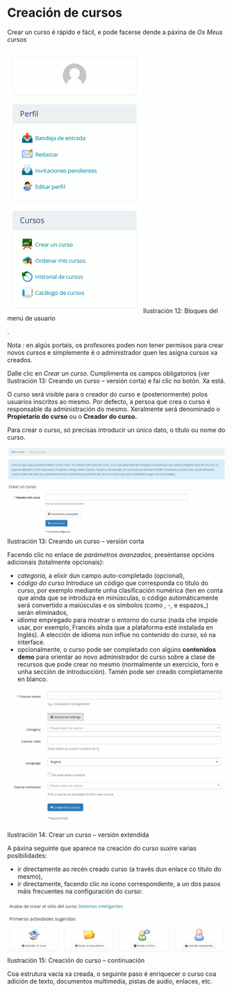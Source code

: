 # Creación de cursos

Crear un curso é rápido e fácil, e pode facerse dende a páxina de _Os Meus cursos_

![](../.gitbook/assets/images14%20%2811%29.png)Ilustración 12: Bloques del menú de usuario

.

Nota : en algús portais, os profesores poden non tener permisos para crear novos cursos e simplemente é o administrador quen les asigna cursos xa creados.

Dalle clic en _Crear un curso._ Cumplimenta os campos obligatorios \(ver Ilustración 13: Creando un curso – versión corta\) e fai clic no botón. Xa está.

O curso será visible para o creador do curso e \(posteriormente\) polos usuarios inscritos ao mesmo. Por defecto, a persoa que crea o curso é responsable da administración do mesmo. Xeralmente será denominado o **Propietario do curso** ou o **Creador do curso.**

Para crear o curso, só precisas introducir un único dato, o título ou nome do curso.

![](../.gitbook/assets/images15%20%2811%29.png)Ilustración 13: Creando un curso – versión corta

Facendo clic no enlace de _parámetros avanzados_, preséntanse opcións adicionais \(totalmente opcionais\):

* _categoría,_ a elixir dun campo auto-completado \(opcional\),
* _código do curso_ Introduce un código que corresponda co título do curso, por exemplo mediante unha clasificación numérica \(ten en conta que aínda que se introduza en minúsculas, o código automáticamente será convertido a maiúsculas e os símbolos \(como _, -,_  e espazos\_\) serán eliminados,
* _idioma_ empregado para mostrar o entorno do curso \(nada che impide usar, por exemplo, Francés aínda que a plataforma esté instalada en Inglés\). A elección de idioma non influe no contenido do curso, só na interface.
* opcionalmente, o curso pode ser completado con algúns **contenidos demo** para orientar ao novo administrador do curso sobre a clase de recursos que pode crear no mesmo \(normalmente un exercicio, foro e unha sección de introducción\). Tamén pode ser creado completamente en blanco.

![](../.gitbook/assets/images16%20%2810%29.png)

Ilustración 14: Crear un curso – versión extendida

A páxina seguinte que aparece na creación do curso suxire varias posibilidades:

* ir directamente ao recén creado curso \(a través dun enlace co título do mesmo\),
* ir directamente, facendo clic no icono correspondente, a un dos pasos máis frecuentes na configuración do curso:

![](../.gitbook/assets/images271%20%284%29.png)Ilustración 15: Creación do curso – continuación

Coa estrutura vacía xa creada, o seguinte paso é enriquecer o curso coa adición de texto, documentos multimedia, pistas de audio, enlaces, etc.

